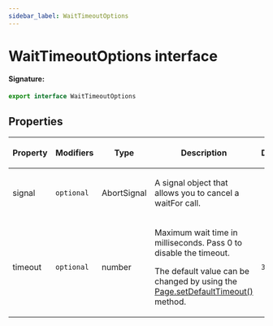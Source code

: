 ```yaml
---
sidebar_label: WaitTimeoutOptions
---
```


# WaitTimeoutOptions interface

#### Signature:

```typescript
export interface WaitTimeoutOptions
```

## Properties

<table><thead><tr><th>

Property

</th><th>

Modifiers

</th><th>

Type

</th><th>

Description

</th><th>

Default

</th></tr></thead>
<tbody><tr><td>

<span id="signal">signal</span>

</td><td>

`optional`

</td><td>

AbortSignal

</td><td>

A signal object that allows you to cancel a waitFor call.

</td><td>

</td></tr>
<tr><td>

<span id="timeout">timeout</span>

</td><td>

`optional`

</td><td>

number

</td><td>

Maximum wait time in milliseconds. Pass 0 to disable the timeout.

The default value can be changed by using the [Page.setDefaultTimeout()](./puppeteer.page.setdefaulttimeout.md) method.

</td><td>

`30_000`

</td></tr>
</tbody></table>

